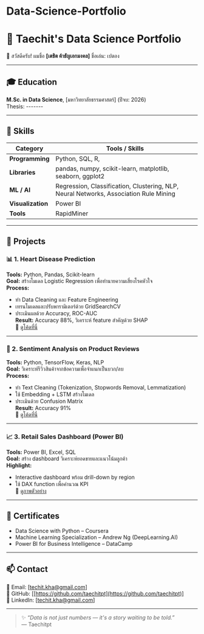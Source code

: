 # Data-Science-Portfolio
# 🧠 Taechit's Data Science Portfolio
👋 สวัสดีครับ! ผมชื่อ **[เตชิต ค้าธัญเอกมงคล]** ชื่อเล่น: เปตอง 

---
## 🎓 Education
**M.Sc. in Data Science**, [มหาวิทยาลัยธรรมศาสตร์] (ปีจบ: 2026)  
Thesis: *-------*

---
## 🧰 Skills

| Category | Tools / Skills |
|-----------|----------------|
| **Programming** | Python, SQL, R,|
| **Libraries** | pandas, numpy, scikit-learn, matplotlib, seaborn, ggplot2 |
| **ML / AI** | Regression, Classification, Clustering, NLP, Neural Networks, Association Rule Mining  |
| **Visualization** | Power BI|
| **Tools** | RapidMiner |

---

## 🚀 Projects

### 📊 1. Heart Disease Prediction
**Tools:** Python, Pandas, Scikit-learn  
**Goal:** สร้างโมเดล Logistic Regression เพื่อทำนายความเสี่ยงโรคหัวใจ  
**Process:**
- ทำ Data Cleaning และ Feature Engineering  
- เทรนโมเดลและปรับพารามิเตอร์ด้วย GridSearchCV  
- ประเมินผลด้วย Accuracy, ROC-AUC  
**Result:** Accuracy 88%, วิเคราะห์ feature สำคัญด้วย SHAP  
🔗 [ดูโค้ดที่นี่](./HeartDisease_Prediction)

---

### 💬 2. Sentiment Analysis on Product Reviews
**Tools:** Python, TensorFlow, Keras, NLP  
**Goal:** วิเคราะห์รีวิวสินค้าจากข้อความเพื่อจำแนกเป็นบวก/ลบ  
**Process:**
- ทำ Text Cleaning (Tokenization, Stopwords Removal, Lemmatization)  
- ใช้ Embedding + LSTM สร้างโมเดล  
- ประเมินด้วย Confusion Matrix  
**Result:** Accuracy 91%  
🔗 [ดูโค้ดที่นี่](./Sentiment_Analysis)

---

### 📈 3. Retail Sales Dashboard (Power BI)
**Tools:** Power BI, Excel, SQL  
**Goal:** สร้าง dashboard วิเคราะห์ยอดขายและแนวโน้มลูกค้า  
**Highlight:**
- Interactive dashboard พร้อม drill-down by region  
- ใช้ DAX function เพื่อคำนวณ KPI  
🔗 [ดูภาพตัวอย่าง](./Retail_Sales_Dashboard)

---


## 🏅 Certificates
- Data Science with Python – Coursera  
- Machine Learning Specialization – Andrew Ng (DeepLearning.AI)  
- Power BI for Business Intelligence – DataCamp  

---

## 📫 Contact
📧 Email: [techit.kha@gmail.com]  
🔗 GitHub: [[https://github.com/taechitpt](https://github.com/taechitpt)]  
🔗 LinkedIn: [[techit.kha@gmail.com](https://www.linkedin.com/in/taechit-khathanyaakemongkol-2061a5337/)]  

---

> ✨ *“Data is not just numbers — it's a story waiting to be told.”*  
> — Taechitpt
